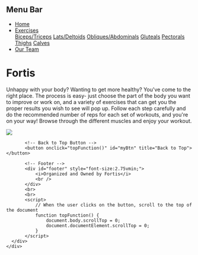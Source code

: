 <!DOCTYPE html>
<html>
  <head>
	  <title>Fortis HTML</title>
	  <link rel="stylesheet" type="text/css" href="main.css"/>
	  <link rel="icon" href="../icon.png">
  </head>
  <body>
    <div class = "Whole Thing">
       <div class = "navbar yeet">
          <h2>Menu Bar</h2>
          <ul>
            <li><a href="main.html">Home</a></li>
            <li class="dropdown">
                           <a href="javascript:void(0)" class="dropbtn">Exercises</a>
                           <div class="dropdown-content">
                               <a href="BicepsTriceps.html">Biceps/Triceps</a>
                               <a href="LatsDeltoids.html">Lats/Deltoids</a>
                               <a href="ObliquesAbdominals.html">Obliques/Abdominals</a>
                               <a href="Gluteals.html">Gluteals</a>
			       <a href="Pectorals.html">Pectorals</a>
				<a href="Thighs.html">Thighs</a>
				<a href="Calves.html">Calves</a>
                           </div>
            </li>
            <li><a href="team.html">Our Team</a></li>
        </ul>
       </div>
       <div class = "main">
       <h1>Fortis</h1>
       <p>Unhappy with your body? Wanting to get more healthy? You've come to the right place. 
          The process is easy- just choose the part of the body you want to improve or work on,
          and a variety of exercises that can get you the proper results you wish to see will pop up. 
          Follow each step carefully and do the recommended number of reps for each set of workouts, and you're on your way! 
          Browse through the different muscles and enjoy your workout.</p>
          <img src = "https://cdn.psychologytoday.com/sites/default/files/field_blog_entry_images/%20Andrey%20Burmakin_Shutterstock.jpg"/>
       
	       
	       <!-- Back to Top Button -->
           <button onclick="topFunction()" id="myBtn" title="Back to Top"></button>

           <!-- Footer -->
           <div id="footer" style="font-size:2.75vmin;">
               <i>Organized and Owned by Fortis</i>
               <br />
           </div>
           <br>
           <br>
           <script>
               // When the user clicks on the button, scroll to the top of the document 
               function topFunction() {
                   document.body.scrollTop = 0;
                   document.documentElement.scrollTop = 0;
               }
           </script>
      </div>
    </div>
  </body>
</html>

